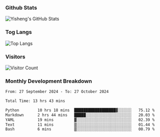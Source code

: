 ### Github Stats
![Yisheng's GitHub Stats](https://github-readme-stats-9qabuvhk1-gongyisheng.vercel.app/api?username=gongyisheng&count_private=true&show_icons=true)
### Tog Langs
![Top Langs](https://github-readme-stats-9qabuvhk1-gongyisheng.vercel.app/api/top-langs/?username=gongyisheng&layout=compact)
### Visitors
![Visitor Count](https://profile-counter.glitch.me/gongyisheng/count.svg)
### Monthly Development Breakdown
<!--START_SECTION:waka-->

```txt
From: 27 September 2024 - To: 27 October 2024

Total Time: 13 hrs 43 mins

Python        10 hrs 18 mins  ██████████████████▓░░░░░░   75.12 %
Markdown      2 hrs 44 mins   █████░░░░░░░░░░░░░░░░░░░░   20.03 %
YAML          19 mins         ▓░░░░░░░░░░░░░░░░░░░░░░░░   02.39 %
Text          11 mins         ▒░░░░░░░░░░░░░░░░░░░░░░░░   01.44 %
Bash          6 mins          ▒░░░░░░░░░░░░░░░░░░░░░░░░   00.79 %
```

<!--END_SECTION:waka-->
